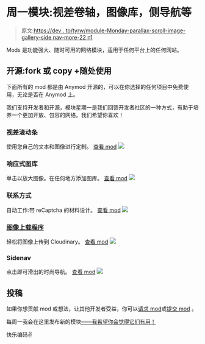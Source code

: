 # 周一模块:视差卷轴，图像库，侧导航等

> 原文:[https://dev . to/tyrw/module-Monday-parallax-scroll-image-gallery-side nav-more-22 n1](https://dev.to/tyrw/module-monday-parallax-scroll-image-gallery-sidenav--more-22n1)

Mods 是功能强大、随时可用的网络模块，适用于任何平台上的任何网站。

## 开源:fork 或 copy +随处使用

下面所有的 mod 都是由 Anymod 开源的，可以在你选择的任何项目中免费使用，无论是否在 Anymod 上。

我们支持开发者和开源，模块星期一是我们回馈开发者社区的一种方式，有助于培养一个更加开放、包容的网络。我们希望你喜欢！

### 视差滚动条

使用您自己的文本和图像进行定制。
[查看 mod](https://anymod.com/mod/monrk?v=20)
 [![](../Images/9caf3a60ba5223074d9b62afad826e35.png)](https://anymod.com/mod/monrk?v=20) 

### 响应式图库

单击以放大图像。在任何地方添加图库。
[查看 mod](https://anymod.com/mod/onakb?v=20)
 [![](../Images/f467cba4a4ec39f21e68f786efc201c1.png)](https://anymod.com/mod/onakb?v=20) 

### 联系方式

自动工作:带 reCaptcha 的材料设计。
[查看 mod](https://anymod.com/mod/anaom?v=20)
 [![](../Images/a8e54404fca225b4acd78ac736f6f171.png)](https://anymod.com/mod/anaom?v=20) 

### [图像上载程序](#image-uploader)

轻松将图像上传到 Cloudinary。
[查看 mod](https://anymod.com/mod/onabb?v=30)
 [![](../Images/aef461000591c7ff5b2314f2053cf137.png)](https://anymod.com/mod/onabb?v=30) 

### Sidenav

点击即可滑出的时尚导航。
[查看 mod](https://anymod.com/mod/bkmnr?v=20)
 [![](../Images/1d9c6af489b89c85c576102031968ed1.png)](https://anymod.com/mod/bkmnr?v=20) 

## 投稿

如果你想贡献 mod 或想法，让其他开发者受益，你可以[请求 mod](https://guide.anymod.com/v1/community/requests.html)或[提交 mod](https://guide.anymod.com/v1/community/contributing.html) 。

每周一我会在这里发布新的模块[——我希望你会觉得它们有用！](https://dev.to/tyrw)

快乐编码✌️